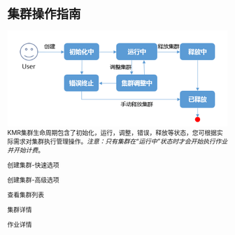 # 集群操作指南

![集群操作](./images/jqcz.png)
　　KMR集群生命周期包含了初始化，运行，调整，错误，释放等状态，您可根据实际需求对集群执行管理操作。*注意：只有集群在“运行中”状态时才会开始执行作业并开始计费*。
  
  创建集群-快速选项
  
  创建集群-高级选项
  
  查看集群列表
  
  集群详情
  
  作业详情
  
